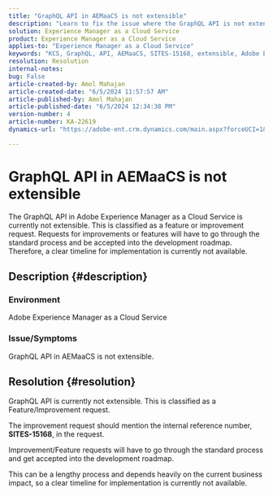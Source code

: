 ```yaml
---
title: "GraphQL API in AEMaaCS is not extensible"
description: "Learn to fix the issue where the GraphQL API is not extensible in Adobe Experience Manager as a Cloud Service (AEMaaCS)."
solution: Experience Manager as a Cloud Service
product: Experience Manager as a Cloud Service
applies-to: "Experience Manager as a Cloud Service"
keywords: "KCS, GraphQL, API, AEMaaCS, SITES-15168, extensible, Adobe Experience Manager as a Cloud Service"
resolution: Resolution
internal-notes: 
bug: False
article-created-by: Amol Mahajan
article-created-date: "6/5/2024 11:57:57 AM"
article-published-by: Amol Mahajan
article-published-date: "6/5/2024 12:34:38 PM"
version-number: 4
article-number: KA-22619
dynamics-url: "https://adobe-ent.crm.dynamics.com/main.aspx?forceUCI=1&pagetype=entityrecord&etn=knowledgearticle&id=f4643dd7-3223-ef11-840a-6045bd06eea5"

---
```

# GraphQL API in AEMaaCS is not extensible


The GraphQL API in Adobe Experience Manager as a Cloud Service is currently not extensible. This is classified as a feature or improvement request. Requests for improvements or features will have to go through the standard process and be accepted into the development roadmap. Therefore, a clear timeline for implementation is currently not available.

## Description {#description}


### Environment

Adobe Experience Manager as a Cloud Service



### Issue/Symptoms

GraphQL API in AEMaaCS is not extensible.


## Resolution {#resolution}


GraphQL API is currently not extensible. This is classified as a Feature/Improvement request.

The improvement request should mention the internal reference number, <b>SITES-15168</b>, in the request.

Improvement/Feature requests will have to go through the standard process and get accepted into the development roadmap.

This can be a lengthy process and depends heavily on the current business impact, so a clear timeline for implementation is currently not available.
